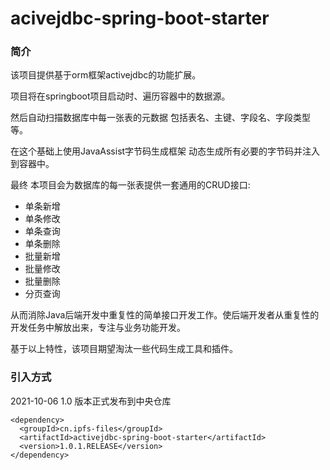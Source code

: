 # acivejdbc-spring-boot-starter
### 简介
该项目提供基于orm框架activejdbc的功能扩展。

项目将在springboot项目启动时、遍历容器中的数据源。

然后自动扫描数据库中每一张表的元数据 包括表名、主键、字段名、字段类型等。

在这个基础上使用JavaAssist字节码生成框架 动态生成所有必要的字节码并注入到容器中。

最终 本项目会为数据库的每一张表提供一套通用的CRUD接口:
- 单条新增
- 单条修改
- 单条查询
- 单条删除
- 批量新增
- 批量修改
- 批量删除
- 分页查询

从而消除Java后端开发中重复性的简单接口开发工作。使后端开发者从重复性的开发任务中解放出来，专注与业务功能开发。

基于以上特性，该项目期望淘汰一些代码生成工具和插件。
### 引入方式
2021-10-06 1.0 版本正式发布到中央仓库
```
<dependency>
  <groupId>cn.ipfs-files</groupId>
  <artifactId>activejdbc-spring-boot-starter</artifactId>
  <version>1.0.1.RELEASE</version>
</dependency>
```
